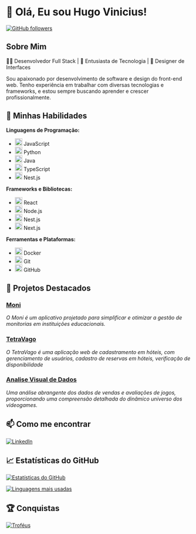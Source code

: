 # 👋 Olá, Eu sou Hugo Vinicius!

[![GitHub followers](https://img.shields.io/github/followers/HugoViniciusSF?style=social)](https://github.com/HugoViniciusSF)

## Sobre Mim

👨‍💻 Desenvolvedor Full Stack | 🚀 Entusiasta de Tecnologia | 🎨 Designer de Interfaces

Sou apaixonado por desenvolvimento de software e design do front-end web. Tenho experiência em trabalhar com diversas tecnologias e frameworks, e estou sempre buscando aprender e crescer profissionalmente.

## 🚀 Minhas Habilidades

**Linguagens de Programação:**
- <img src="https://cdn.jsdelivr.net/gh/devicons/devicon@latest/icons/javascript/javascript-plain.svg" width="20" height="20"/>  JavaScript
- <img src="https://cdn.jsdelivr.net/gh/devicons/devicon@latest/icons/python/python-original.svg" width="20" height="20"/> Python
- <img src="https://cdn.jsdelivr.net/gh/devicons/devicon@latest/icons/java/java-original-wordmark.svg" width="20" height="20"/> Java 
- <img src="https://cdn.jsdelivr.net/gh/devicons/devicon@latest/icons/typescript/typescript-plain.svg" width="20" height="20"/> TypeScript
- <img src="https://cdn.jsdelivr.net/gh/devicons/devicon@latest/icons/nestjs/nestjs-original.svg" width="20" height="20"/> Nest.js 
         
          
          
**Frameworks e Bibliotecas:**
- <img src="https://cdn.jsdelivr.net/gh/devicons/devicon@latest/icons/react/react-original.svg" width="20" height="20"/> React
- <img src="https://cdn.jsdelivr.net/gh/devicons/devicon@latest/icons/nodejs/nodejs-original-wordmark.svg" width="20" height="20"/> Node.js
- <img src="https://cdn.jsdelivr.net/gh/devicons/devicon@latest/icons/nestjs/nestjs-original.svg" width="20" height="20"/> Nest.js
- <img src="https://cdn.jsdelivr.net/gh/devicons/devicon@latest/icons/nextjs/nextjs-original.svg" width="20" height="20"/> Next.js

**Ferramentas e Plataformas:**
- <img src="https://cdn.jsdelivr.net/gh/devicons/devicon@latest/icons/docker/docker-original.svg" width="20" height="20"/> Docker
- <img src="https://cdn.jsdelivr.net/gh/devicons/devicon@latest/icons/git/git-original.svg" width="20" height="20"/> Git
- <img src="https://cdn.jsdelivr.net/gh/devicons/devicon@latest/icons/github/github-original.svg" width="20" height="20"/> GitHub


## 🌟 Projetos Destacados

### [Moni](https://github.com/HugoViniciusSF/PDS)
_O Moni é um aplicativo projetado para simplificar e otimizar a gestão de monitorias em instituições educacionais._


### [TetraVago](https://github.com/GustavoRocha3264/tetravago)
_O TetraVago é uma aplicação web de cadastramento em hóteis, com gerenciamento de usuários, cadastro de reservas em hóteis, verificação de disponibilidade_


### [Analise Visual de Dados](https://github.com/HugoViniciusSF/AVD)
_Uma análise abrangente dos dados de vendas e avaliações de jogos, proporcionando uma compreensão detalhada do dinâmico universo dos videogames._

## 📫 Como me encontrar

[![LinkedIn](https://img.shields.io/badge/LinkedIn-Connect-blue?style=flat&logo=linkedin&logoColor=white)](https://www.linkedin.com/in/hugo-vinicius-33452830b)

## 📈 Estatísticas do GitHub

[![Estatísticas do GitHub](https://github-readme-stats.vercel.app/api?username=HugoViniciusSF&show_icons=true&theme=radical)](https://github.com/HugoViniciusSF)

[![Linguagens mais usadas](https://github-readme-stats.vercel.app/api/top-langs/?username=HugoViniciusSF&layout=compact&theme=radical)](https://github.com/HugoViniciusSF)

## 🏆 Conquistas

[![Troféus](https://github-profile-trophy.vercel.app/?username=HugoViniciusSF&theme=radical)](https://github.com/HugoViniciusSF)


